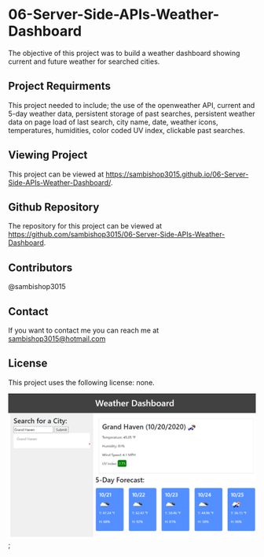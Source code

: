 # 06-Server-Side-APIs-Weather-Dashboard
The objective of this project was to build a weather dashboard showing current and future weather for searched cities. 

## Project Requirments
This project needed to include; the use of the openweather API, current and 5-day weather data, persistent storage of past searches, persistent weather data on page load of last search, city name, date, weather icons, temperatures, humidities, color coded UV index, clickable past searches.  

## Viewing Project
This project can be viewed at https://sambishop3015.github.io/06-Server-Side-APIs-Weather-Dashboard/. 

## Github Repository
The repository for this project can be viewed at https://github.com/sambishop3015/06-Server-Side-APIs-Weather-Dashboard.

## Contributors
@sambishop3015

## Contact
If you want to contact me you can reach me at sambishop3015@hotmail.com

## License
This project uses the following license: none.

![Weather dashboard snip](appSnip.png);